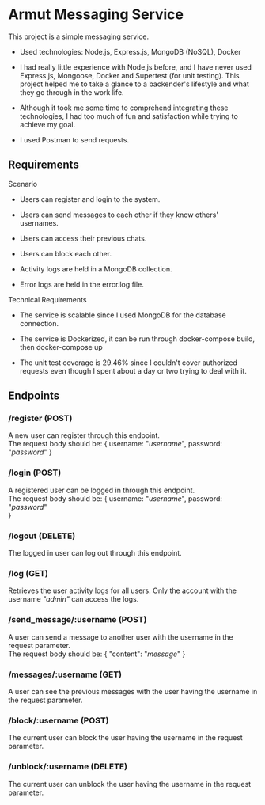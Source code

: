 # Armut Messaging Service

This project is a simple messaging service.

- Used technologies: Node.js, Express.js, MongoDB (NoSQL), Docker

- I had really little experience with Node.js before, and I have never used Express.js, Mongoose, Docker and Supertest (for unit testing). This project helped me to take a glance to a backender's lifestyle and what they go through in the work life.

- Although it took me some time to comprehend integrating these technologies, I had too much of fun and satisfaction while trying to achieve my goal.

- I used Postman to send requests.

## Requirements

Scenario

- Users can register and login to the system.

- Users can send messages to each other if they know others' usernames.

- Users can access their previous chats.

- Users can block each other.

- Activity logs are held in a MongoDB collection.

- Error logs are held in the error.log file.


Technical Requirements

- The service is scalable since I used MongoDB for the database connection.

- The service is Dockerized, it can be run through docker-compose build, then docker-compose up

- The unit test coverage is 29.46% since I couldn't cover authorized requests even though I spent about a day or two trying to deal with it.

## Endpoints

### /register (POST)
A new user can register through this endpoint. <br />
The request body should be: { username: "*username*", password: "*password*" }


### /login (POST)
A registered user can be logged in through this endpoint. <br />
The request body should be: { username: "*username*", password: "*password*" <br /> }


### /logout (DELETE)
The logged in user can log out through this endpoint.


### /log (GET)
Retrieves the user activity logs for all users. Only the account with the username *"admin"* can access the logs.


### /send_message/:username (POST)
A user can send a message to another user with the username in the request parameter. <br />
The request body should be: { "content": "*message*" }

### /messages/:username (GET)
A user can see the previous messages with the user having the username in the request parameter.


### /block/:username (POST)
The current user can block the user having the username in the request parameter.


### /unblock/:username (DELETE)
The current user can unblock the user having the username in the request parameter.
